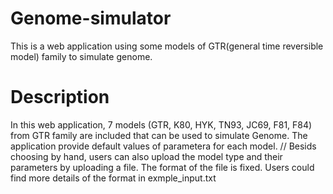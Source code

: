 # Genome-simulator
This is a web application using some models of GTR(general time reversible model) family to simulate genome.

# Description
In this web application, 7 models (GTR, K80, HYK, TN93, JC69, F81, F84) from GTR family are included that can be used to simulate Genome. The application provide default values of parametera for each model. //
Besids choosing by hand, users can also upload the model type and their parameters by uploading a file. The format of the file is fixed. Users could find more details of the format in exmple_input.txt



